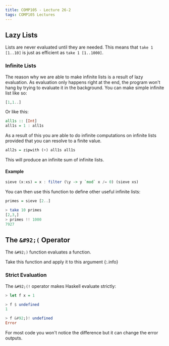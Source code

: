 ```yaml
---
title: COMP105 - Lecture 26-2
tags: COMP105 Lectures
---
```


## Lazy Lists

Lists are never evaluated until they are needed. This means that `take 1 [1..10]` is just as efficient as `take 1 [1..1000]`.

### Infinite Lists

The reason why we are able to make infinite lists is a result of lazy evaluation. As evaluation only happens right at the end, the program won't hang by trying to evaluate it in the background. You can make simple infinite list like so:

```haskell
[1,1..]
```

Or like this:

```haskell
all1s :: [Int]
all1s = 1 : all1s
```

As a result of this you are able to do infinite computations on infinite lists provided that you can resolve to a finite value.

```haskell
all2s = zipwith (+) all1s all1s
```

This will produce an infinite sum of infinite lists.

#### Example

```haskell
sieve (x:xs) = x : filter (\y -> y `mod` x /= 0) (sieve xs)
```

You can then use this function to define other useful infinite lists:

```haskell
primes = sieve [2..]
```

```haskell
> take 10 primes
[2,3,]
> primes !! 1000
7927
```

## The `&#92;(` Operator

The `&#92;)` function evaluates a function.

Take this function and apply it to this argument
{:.info}

### Strict Evaluation
The `&#92;(!` operator makes Haskell evaluate strictly:

```haskell
> let f x = 1

> f $ undefined
1

> f &#92;)! undefined
Error
```

For most code you won't notice the difference but it can change the error outputs.
